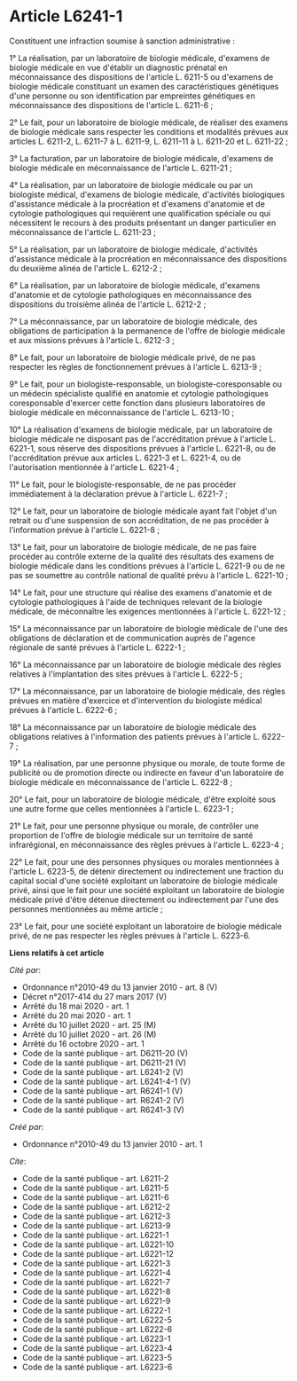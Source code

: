 # Article L6241-1

Constituent une infraction soumise à sanction administrative : 

1° La réalisation, par un laboratoire de biologie médicale, d'examens de biologie médicale en vue d'établir un diagnostic
prénatal en méconnaissance des dispositions de l'article L. 6211-5 ou d'examens de biologie médicale constituant un examen
des caractéristiques génétiques d'une personne ou son identification par empreintes génétiques en méconnaissance des
dispositions de l'article L. 6211-6 ; 

2° Le fait, pour un laboratoire de biologie médicale, de réaliser des examens de biologie médicale sans respecter les
conditions et modalités prévues aux articles L. 6211-2, L. 6211-7 à L. 6211-9, L. 6211-11 à L. 6211-20 et L. 6211-22 ; 

3° La facturation, par un laboratoire de biologie médicale, d'examens de biologie médicale en méconnaissance de l'article L.
6211-21 ; 

4° La réalisation, par un laboratoire de biologie médicale ou par un biologiste médical, d'examens de biologie médicale,
d'activités biologiques d'assistance médicale à la procréation et d'examens d'anatomie et de cytologie pathologiques qui
requièrent une qualification spéciale ou qui nécessitent le recours à des produits présentant un danger particulier en
méconnaissance de l'article L. 6211-23 ; 

5° La réalisation, par un laboratoire de biologie médicale, d'activités d'assistance médicale à la procréation en
méconnaissance des dispositions du deuxième alinéa de l'article L. 6212-2 ; 

6° La réalisation, par un laboratoire de biologie médicale, d'examens d'anatomie et de cytologie pathologiques en
méconnaissance des dispositions du troisième alinéa de l'article L. 6212-2 ; 

7° La méconnaissance, par un laboratoire de biologie médicale, des obligations de participation à la permanence de l'offre de
biologie médicale et aux missions prévues à l'article L. 6212-3 ; 

8° Le fait, pour un laboratoire de biologie médicale privé, de ne pas respecter les règles de fonctionnement prévues à
l'article L. 6213-9 ; 

9° Le fait, pour un biologiste-responsable, un biologiste-coresponsable ou un médecin spécialiste qualifié en anatomie et
cytologie pathologiques coresponsable d'exercer cette fonction dans plusieurs laboratoires de biologie médicale en
méconnaissance de l'article L. 6213-10 ; 

10° La réalisation d'examens de biologie médicale, par un laboratoire de biologie médicale ne disposant pas de
l'accréditation prévue à l'article L. 6221-1, sous réserve des dispositions prévues à l'article L. 6221-8, ou de
l'accréditation prévue aux articles L. 6221-3 et L. 6221-4, ou de l'autorisation mentionnée à l'article L. 6221-4 ; 

11° Le fait, pour le biologiste-responsable, de ne pas procéder immédiatement à la déclaration prévue à l'article L.
6221-7 ; 

12° Le fait, pour un laboratoire de biologie médicale ayant fait l'objet d'un retrait ou d'une suspension de son
accréditation, de ne pas procéder à l'information prévue à l'article L. 6221-8 ; 

13° Le fait, pour un laboratoire de biologie médicale, de ne pas faire procéder au contrôle externe de la qualité des
résultats des examens de biologie médicale dans les conditions prévues à l'article L. 6221-9 ou de ne pas se soumettre au
contrôle national de qualité prévu à l'article L. 6221-10 ; 

14° Le fait, pour une structure qui réalise des examens d'anatomie et de cytologie pathologiques à l'aide de techniques
relevant de la biologie médicale, de méconnaître les exigences mentionnées à l'article L. 6221-12 ; 

15° La méconnaissance par un laboratoire de biologie médicale de l'une des obligations de déclaration et de communication
auprès de l'agence régionale de santé prévues à l'article L. 6222-1 ; 

16° La méconnaissance par un laboratoire de biologie médicale des règles relatives à l'implantation des sites prévues à
l'article L. 6222-5 ; 

17° La méconnaissance, par un laboratoire de biologie médicale, des règles prévues en matière d'exercice et d'intervention du
biologiste médical prévues à l'article L. 6222-6 ; 

18° La méconnaissance par un laboratoire de biologie médicale des obligations relatives à l'information des patients prévues
à l'article L. 6222-7 ; 

19° La réalisation, par une personne physique ou morale, de toute forme de publicité ou de promotion directe ou indirecte en
faveur d'un laboratoire de biologie médicale en méconnaissance de l'article L. 6222-8 ; 

20° Le fait, pour un laboratoire de biologie médicale, d'être exploité sous une autre forme que celles mentionnées à
l'article L. 6223-1 ; 

21° Le fait, pour une personne physique ou morale, de contrôler une proportion de l'offre de biologie médicale sur un
territoire de santé infrarégional, en méconnaissance des règles prévues à l'article L. 6223-4 ; 

22° Le fait, pour une des personnes physiques ou morales mentionnées à l'article L. 6223-5, de détenir directement ou
indirectement une fraction du capital social d'une société exploitant un laboratoire de biologie médicale privé, ainsi que le
fait pour une société exploitant un laboratoire de biologie médicale privé d'être détenue directement ou indirectement par
l'une des personnes mentionnées au même article ; 

23° Le fait, pour une société exploitant un laboratoire de biologie médicale privé, de ne pas respecter les règles prévues à
l'article L. 6223-6.

**Liens relatifs à cet article**

_Cité par_:

  - Ordonnance n°2010-49 du 13 janvier 2010 - art. 8 (V)
  - Décret n°2017-414 du 27 mars 2017 (V)
  - Arrêté du 18 mai 2020 - art. 1
  - Arrêté du 20 mai 2020 - art. 1
  - Arrêté du 10 juillet 2020 - art. 25 (M)
  - Arrêté du 10 juillet 2020 - art. 26 (M)
  - Arrêté du 16 octobre 2020 - art. 1
  - Code de la santé publique - art. D6211-20 (V)
  - Code de la santé publique - art. D6211-21 (V)
  - Code de la santé publique - art. L6241-2 (V)
  - Code de la santé publique - art. L6241-4-1 (V)
  - Code de la santé publique - art. R6241-1 (V)
  - Code de la santé publique - art. R6241-2 (V)
  - Code de la santé publique - art. R6241-3 (V)

_Créé par_:

  - Ordonnance n°2010-49 du 13 janvier 2010 - art. 1

_Cite_:

  - Code de la santé publique - art. L6211-2
  - Code de la santé publique - art. L6211-5
  - Code de la santé publique - art. L6211-6
  - Code de la santé publique - art. L6212-2
  - Code de la santé publique - art. L6212-3
  - Code de la santé publique - art. L6213-9
  - Code de la santé publique - art. L6221-1
  - Code de la santé publique - art. L6221-10
  - Code de la santé publique - art. L6221-12
  - Code de la santé publique - art. L6221-3
  - Code de la santé publique - art. L6221-4
  - Code de la santé publique - art. L6221-7
  - Code de la santé publique - art. L6221-8
  - Code de la santé publique - art. L6221-9
  - Code de la santé publique - art. L6222-1
  - Code de la santé publique - art. L6222-5
  - Code de la santé publique - art. L6222-6
  - Code de la santé publique - art. L6223-1
  - Code de la santé publique - art. L6223-4
  - Code de la santé publique - art. L6223-5
  - Code de la santé publique - art. L6223-6

